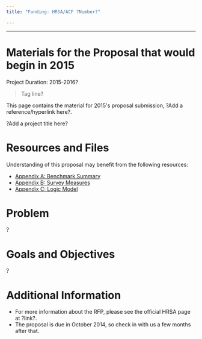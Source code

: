 ```yaml
---
title: "Funding: HRSA/ACF ?Number?"

---
```


***

# Materials for the Proposal that would begin in 2015

Project Duration: 2015-2016?

> Tag line?

This page contains the material for 2015's proposal submission, ?Add a reference/hyperlink here?.

?Add a project title here?

# Resources and Files
Understanding of this proposal may benefit from the following resources: 

 * [Appendix A: Benchmark Summary](./funding_2015a_benchmark_summary.pdf)
 * [Appendix B: Survey Measures](./funding_2015a_survey_measures.pdf)
 * [Appendix C: Logic Model](./funding_2015a_logic_model.pdf)

# Problem
?

# Goals and Objectives
?


# Additional Information
 * For more information about the RFP, please see the official HRSA page at ?link?.
 * The proposal is due in October 2014, so check in with us a few months after that.
